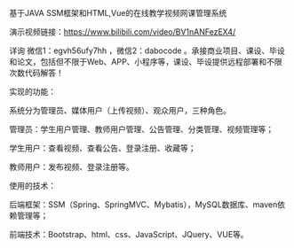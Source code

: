 基于JAVA SSM框架和HTML,Vue的在线教学视频网课管理系统

演示视频链接：https://www.bilibili.com/video/BV1nANFezEX4/

详询 微信1：egvh56ufy7hh ，微信2：dabocode 。承接商业项目、课设、毕设和论文，包括但不限于Web、APP、小程序等，课设、毕设提供远程部署和不限次数代码解答！

实现的功能：

系统分为管理员、媒体用户（上传视频）、观众用户，三种角色。

管理员：学生用户管理、教师用户管理、公告管理、分类管理、视频管理等；

学生用户：查看视频、查看公告、登录注册、收藏等；

教师用户：发布视频、登录注册等。

使用的技术：

后端框架：SSM（Spring、SpringMVC、Mybatis），MySQL数据库、maven依赖管理等；

前端技术：Bootstrap、html、css、JavaScript、JQuery、VUE等。
